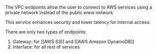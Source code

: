 The VPC endpoints allow the user to connect to AWS services using a private network instead of the public www network.

This service enhances security and lower latency for internal access.

There are only two types of endpoints:
1. Gateway: for [[AWS S3]] and [[AWS Amazon DynamoDB]]
2. Interface: for all rest of services